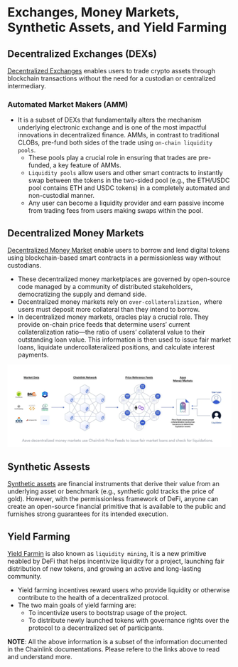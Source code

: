 # Exchanges, Money Markets, Synthetic Assets, and Yield Farming

## Decentralized Exchanges (DEXs)

[Decentralized Exchanges](https://chain.link/education-hub/what-is-decentralized-exchange-dex) enables users to trade crypto assets through blockchain transactions without the need for a custodian or centralized intermediary.

### Automated Market Makers (AMM)

- It is a subset of DEXs that fundamentally alters the mechanism underlying electronic exchange and is one of the most impactful innovations in decentralized finance.
AMMs, in contrast to traditional CLOBs, pre-fund both sides of the trade using `on-chain liquidity pools`.
  - These pools play a crucial role in ensuring that trades are pre-funded, a key feature of AMMs.
  - `Liquidity pools` allow users and other smart contracts to instantly swap between the tokens in the two-sided pool (e.g., the ETH/USDC pool contains ETH and USDC tokens) in a completely automated and non-custodial manner.
  - Any user can become a liquidity provider and earn passive income from trading fees from users making swaps within the pool.

## Decentralized Money Markets

[Decentralized Money Market](https://chain.link/education-hub/decentralized-money-markets) enable users to borrow and lend digital tokens using blockchain-based smart contracts in a permissionless way without custodians.

- These decentralized money marketplaces are governed by open-source code managed by a community of distributed stakeholders, democratizing the supply and demand side.
- Decentralized money markets rely on `over-collateralization,` where users must deposit more collateral than they intend to borrow.
- In decentralized money markets, oracles play a crucial role. They provide on-chain price feeds that determine users’ current collateralization ratio—the ratio of users’ collateral value to their outstanding loan value. This information is then used to issue fair market loans, liquidate undercollateralized positions, and calculate interest payments.

![Decentralized Money Market](readme-imgs/decentral-money-market.png)

## Synthetic Assests

[Synthetic assets](https://blog.chain.link/unlocking-synthetic-derivatives-with-chainlink-oracles/) are financial instruments that derive their value from an underlying asset or benchmark (e.g., synthetic gold tracks the price of gold). However, with the permissionless framework of DeFi, anyone can create an open-source financial primitive that is available to the public and furnishes strong guarantees for its intended execution.

## Yield Farming

[Yield Farmin](https://chain.link/education/defi/yield-farming) is also known as `liquidity mining`, it is a new primitive neabled by DeFi that helps incentivize liquidity for a project, launching fair distribution of new tokens, and growing an active and long-lasting community.

- Yield farming incentives reward users who provide liquidity or otherwise contribute to the health of a decentralized protocol.
- The two main goals of yield farming are:
  - To incentivize users to bootstrap usage of the project.
  - To distribute newly launched tokens with governance rights over the protocol to a decentralized set of participants.

**NOTE**: All the above information is a subset of the information documented in the Chainlink documentations. Please refere to the links above to read and understand more.
